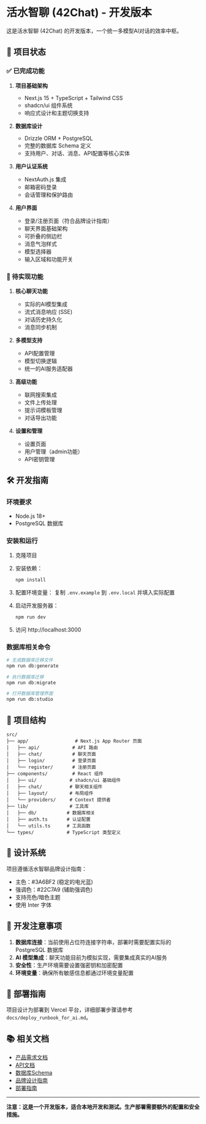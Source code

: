 # 活水智聊 (42Chat) - 开发版本

这是活水智聊 (42Chat) 的开发版本，一个统一多模型AI对话的效率中枢。

## 🚀 项目状态

### ✅ 已完成功能

1. **项目基础架构**
   - Next.js 15 + TypeScript + Tailwind CSS
   - shadcn/ui 组件系统
   - 响应式设计和主题切换支持

2. **数据库设计**
   - Drizzle ORM + PostgreSQL
   - 完整的数据库 Schema 定义
   - 支持用户、对话、消息、API配置等核心实体

3. **用户认证系统**
   - NextAuth.js 集成
   - 邮箱密码登录
   - 会话管理和保护路由

4. **用户界面**
   - 登录/注册页面（符合品牌设计指南）
   - 聊天界面基础架构
   - 可折叠的侧边栏
   - 消息气泡样式
   - 模型选择器
   - 输入区域和功能开关

### 🔄 待实现功能

1. **核心聊天功能**
   - 实际的AI模型集成
   - 流式消息响应 (SSE)
   - 对话历史持久化
   - 消息同步机制

2. **多模型支持**
   - API配置管理
   - 模型切换逻辑
   - 统一的AI服务适配器

3. **高级功能**
   - 联网搜索集成
   - 文件上传处理
   - 提示词模板管理
   - 对话导出功能

4. **设置和管理**
   - 设置页面
   - 用户管理（admin功能）
   - API密钥管理

## 🛠 开发指南

### 环境要求

- Node.js 18+
- PostgreSQL 数据库

### 安装和运行

1. 克隆项目
2. 安装依赖：
   ```bash
   npm install
   ```

3. 配置环境变量：
   复制 `.env.example` 到 `.env.local` 并填入实际配置

4. 启动开发服务器：
   ```bash
   npm run dev
   ```

5. 访问 http://localhost:3000

### 数据库相关命令

```bash
# 生成数据库迁移文件
npm run db:generate

# 执行数据库迁移
npm run db:migrate

# 打开数据库管理界面
npm run db:studio
```

## 📁 项目结构

```
src/
├── app/                 # Next.js App Router 页面
│   ├── api/            # API 路由
│   ├── chat/           # 聊天页面
│   ├── login/          # 登录页面
│   └── register/       # 注册页面
├── components/         # React 组件
│   ├── ui/            # shadcn/ui 基础组件
│   ├── chat/          # 聊天相关组件
│   ├── layout/        # 布局组件
│   └── providers/     # Context 提供者
├── lib/               # 工具库
│   ├── db/           # 数据库相关
│   ├── auth.ts       # 认证配置
│   └── utils.ts      # 工具函数
└── types/            # TypeScript 类型定义
```

## 🎨 设计系统

项目遵循活水智聊品牌设计指南：
- 主色：#3A6BF2 (稳定的电光蓝)
- 强调色：#22C7A9 (辅助强调色)
- 支持亮色/暗色主题
- 使用 Inter 字体

## 📝 开发注意事项

1. **数据库连接**：当前使用占位符连接字符串，部署时需要配置实际的 PostgreSQL 数据库
2. **AI 模型集成**：聊天功能目前为模拟实现，需要集成真实的AI服务
3. **安全性**：生产环境需要设置强密钥和加密配置
4. **环境变量**：确保所有敏感信息都通过环境变量配置

## 🚀 部署指南

项目设计为部署到 Vercel 平台，详细部署步骤请参考 `docs/deploy_runbook_for_ai.md`。

## 📚 相关文档

- [产品需求文档](../docs/prd.md)
- [API文档](../docs/api.md)
- [数据库Schema](../docs/schema.md)
- [品牌设计指南](../docs/brand-style-guide.md)
- [部署指南](../docs/deploy_runbook_for_ai.md)

---

**注意：这是一个开发版本，适合本地开发和测试。生产部署需要额外的配置和安全措施。**